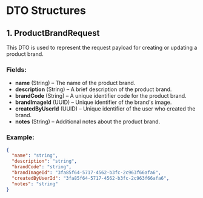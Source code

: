# DTO Structures

## 1. ProductBrandRequest

This DTO is used to represent the request payload for creating or updating a product brand.

### Fields:

- **name** (String) – The name of the product brand.
- **description** (String) – A brief description of the product brand.
- **brandCode** (String) – A unique identifier code for the product brand.
- **brandImageId** (UUID) – Unique identifier of the brand's image.
- **createdByUserId** (UUID) – Unique identifier of the user who created the brand.
- **notes** (String) – Additional notes about the product brand.

### Example:

```json
{
  "name": "string",
  "description": "string",
  "brandCode": "string",
  "brandImageId": "3fa85f64-5717-4562-b3fc-2c963f66afa6",
  "createdByUserId": "3fa85f64-5717-4562-b3fc-2c963f66afa6",
  "notes": "string"
}
```
